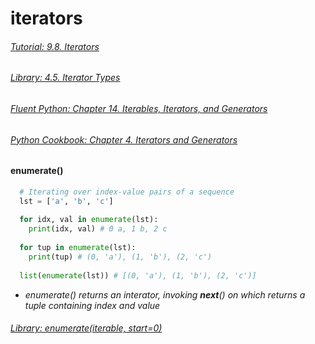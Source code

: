 # iterators

###### [Tutorial: 9.8. Iterators](https://docs.python.org/3/tutorial/classes.html#iterators)

###### [Library: 4.5. Iterator Types](https://docs.python.org/3/library/stdtypes.html#iterator-types)

###### [Fluent Python: Chapter 14. Iterables, Iterators, and Generators](https://www.safaribooksonline.com/library/view/fluent-python/9781491946237/ch14.html)

###### [Python Cookbook: Chapter 4. Iterators and Generators](https://www.safaribooksonline.com/library/view/python-cookbook-3rd/9781449357337/ch04.html)


#### enumerate()

```python
  # Iterating over index-value pairs of a sequence
  lst = ['a', 'b', 'c']
  
  for idx, val in enumerate(lst):
    print(idx, val) # 0 a, 1 b, 2 c
    
  for tup in enumerate(lst):
    print(tup) # (0, 'a'), (1, 'b'), (2, 'c')
    
  list(enumerate(lst)) # [(0, 'a'), (1, 'b'), (2, 'c')]
```

- *enumerate() returns an interator, invoking __next__() on which returns a tuple containing index and value*

###### [Library: enumerate(iterable, start=0)](https://docs.python.org/3/library/functions.html#enumerate)
